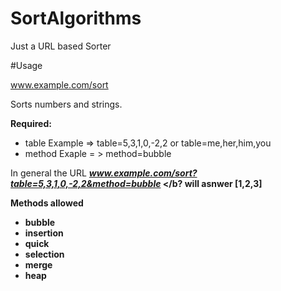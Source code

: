 # SortAlgorithms

Just a URL based Sorter

#Usage

www.example.com/sort

Sorts numbers and strings.

<b>Required:</b>
  - table     Example => table=5,3,1,0,-2,2 or table=me,her,him,you
  - method    Exaple = > method=bubble 
  
  In general the URL <b><i>www.example.com/sort?table=5,3,1,0,-2,2&method=bubble </i></b?
   will asnwer [1,2,3]
   
  <b> Methods allowed </b>
  - bubble
  - insertion
  - quick
  - selection
  - merge
  - heap